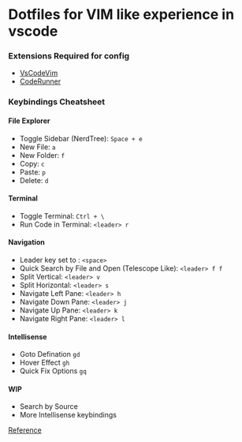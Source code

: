 # Dotfiles for VIM like experience in vscode
### Extensions Required for config
- [VsCodeVim](https://marketplace.visualstudio.com/items?itemName=vscodevim.vim)
- [CodeRunner](https://marketplace.visualstudio.com/items?itemName=formulahendry.code-runner)
### Keybindings Cheatsheet

#### File Explorer
- Toggle Sidebar (NerdTree): `Space + e`
- New File: `a`
- New Folder: `f`
- Copy: `c`
- Paste: `p`
- Delete: `d`

#### Terminal
- Toggle Terminal: `Ctrl + \`
- Run Code in Terminal: `<leader> r`
#### Navigation
- Leader key set to : `<space>`
- Quick Search by File and Open (Telescope Like): `<leader> f f`
- Split Vertical: `<leader> v`
- Split Horizontal: `<leader> s`
- Navigate Left Pane: `<leader> h`
- Navigate Down Pane: `<leader> j`
- Navigate Up Pane: `<leader> k`
- Navigate Right Pane: `<leader> l`
#### Intellisense
- Goto Defination `gd`
- Hover Effect `gh`
- Quick Fix Options `gq`
#### WIP
- Search by Source
- More Intellisense keybindings

[Reference](https://dev.to/ansonh/10-vs-code-vim-tricks-to-boost-your-productivity-1b0n)
